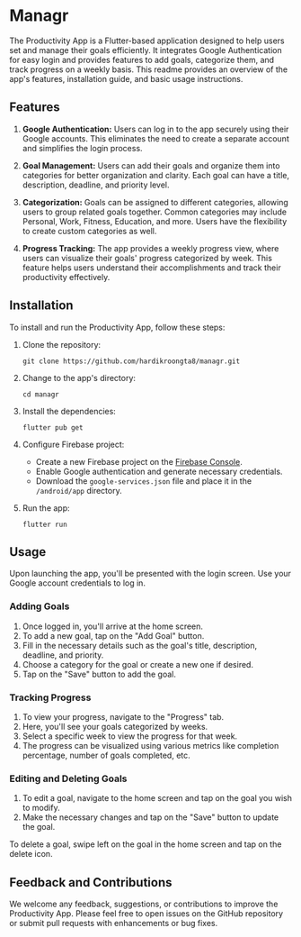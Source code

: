 # Managr

The Productivity App is a Flutter-based application designed to help users set and manage their goals efficiently. It integrates Google Authentication for easy login and provides features to add goals, categorize them, and track progress on a weekly basis. This readme provides an overview of the app's features, installation guide, and basic usage instructions.

## Features

1. **Google Authentication:** Users can log in to the app securely using their Google accounts. This eliminates the need to create a separate account and simplifies the login process.

2. **Goal Management:** Users can add their goals and organize them into categories for better organization and clarity. Each goal can have a title, description, deadline, and priority level.

3. **Categorization:** Goals can be assigned to different categories, allowing users to group related goals together. Common categories may include Personal, Work, Fitness, Education, and more. Users have the flexibility to create custom categories as well.

4. **Progress Tracking:** The app provides a weekly progress view, where users can visualize their goals' progress categorized by week. This feature helps users understand their accomplishments and track their productivity effectively.

## Installation

To install and run the Productivity App, follow these steps:

1. Clone the repository:
   ```
   git clone https://github.com/hardikroongta8/managr.git
   ```

2. Change to the app's directory:
   ```
   cd managr
   ```

3. Install the dependencies:
   ```
   flutter pub get
   ```

4. Configure Firebase project:
   - Create a new Firebase project on the [Firebase Console](https://console.firebase.google.com).
   - Enable Google authentication and generate necessary credentials.
   - Download the `google-services.json` file and place it in the `/android/app` directory.

5. Run the app:
   ```
   flutter run
   ```

## Usage

Upon launching the app, you'll be presented with the login screen. Use your Google account credentials to log in.

### Adding Goals

1. Once logged in, you'll arrive at the home screen.
2. To add a new goal, tap on the "Add Goal" button.
3. Fill in the necessary details such as the goal's title, description, deadline, and priority.
4. Choose a category for the goal or create a new one if desired.
5. Tap on the "Save" button to add the goal.

### Tracking Progress

1. To view your progress, navigate to the "Progress" tab.
2. Here, you'll see your goals categorized by weeks.
3. Select a specific week to view the progress for that week.
4. The progress can be visualized using various metrics like completion percentage, number of goals completed, etc.

### Editing and Deleting Goals

1. To edit a goal, navigate to the home screen and tap on the goal you wish to modify.
2. Make the necessary changes and tap on the "Save" button to update the goal.

To delete a goal, swipe left on the goal in the home screen and tap on the delete icon.

## Feedback and Contributions

We welcome any feedback, suggestions, or contributions to improve the Productivity App. Please feel free to open issues on the GitHub repository or submit pull requests with enhancements or bug fixes.
